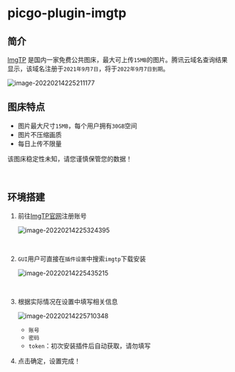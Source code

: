 # picgo-plugin-imgtp

## 简介

[ImgTP](https://imgtp.com/) 是国内一家免费公共图床，最大可上传`15MB`的图片。腾讯云域名查询结果显示，该域名注册于`2021年9月7日`，将于`2022年9月7日到期`。

![image-20220214225211177](https://img1.imgtp.com/2022/02/14/nhUfL6gl.png)



## 图床特点

- 图片最大尺寸`15MB`，每个用户拥有`30GB`空间
- 图片不压缩画质
- 每日上传不限量

该图床稳定性未知，请您谨慎保管您的数据！

<br>

## 环境搭建

1. 前往[ImgTP官网](https://imgtp.com/)注册账号

   ![image-20220214225324395](https://img1.imgtp.com/2022/02/14/uUMPHrAt.png)

<br>

2. `GUI`用户可直接在`插件设置`中搜索`imgtp`下载安装

   ![image-20220214225435215](https://img1.imgtp.com/2022/02/14/WeSkOJkV.png)

<br>

3. 根据实际情况在设置中填写相关信息

   ![image-20220214225710348](https://img1.imgtp.com/2022/02/14/QL7Wa9mA.png)

   - `账号`
   - `密码`
   - `token`：初次安装插件后自动获取，请勿填写



4. 点击确定，设置完成！

